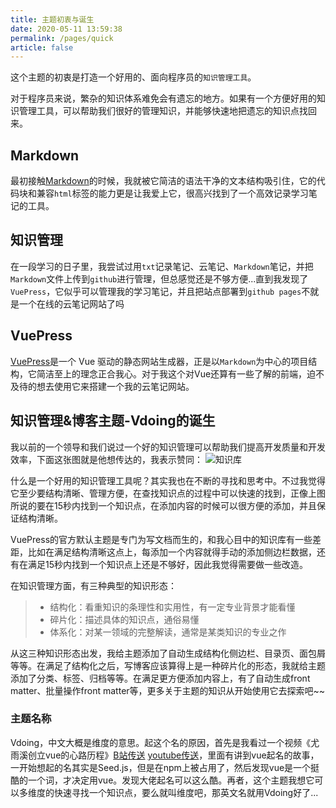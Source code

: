 ```yaml
---
title: 主题初衷与诞生
date: 2020-05-11 13:59:38
permalink: /pages/quick
article: false
---
```


这个主题的初衷是打造一个好用的、面向程序员的`知识管理工具`。

对于程序员来说，繁杂的知识体系难免会有遗忘的地方。如果有一个方便好用的知识管理工具，可以帮助我们很好的管理知识，并能够快速地把遗忘的知识点找回来。

## Markdown
最初接触[Markdown](https://xugaoyi.com/pages/ad247c4332211551/)的时候，我就被它简洁的语法干净的文本结构吸引住，它的代码块和兼容`html`标签的能力更是让我爱上它，很高兴找到了一个高效记录学习笔记的工具。

## 知识管理
在一段学习的日子里，我尝试过用`txt`记录笔记、云笔记、`Markdown`笔记，并把`Markdown`文件上传到`github`进行管理，但总感觉还是不够方便...直到我发现了`VuePress`，它似乎可以管理我的学习笔记，并且把站点部署到`github pages`不就是一个在线的云笔记网站了吗

## VuePress
[VuePress](https://vuepress.vuejs.org/zh/)是一个 Vue 驱动的静态网站生成器，正是以`Markdown`为中心的项目结构，它简洁至上的理念正合我心。对于我这个对Vue还算有一些了解的前端，迫不及待的想去使用它来搭建一个我的云笔记网站。

## 知识管理&博客主题-Vdoing的诞生
我以前的一个领导和我们说过一个好的知识管理可以帮助我们提高开发质量和开发效率，下面这张图就是他想传达的，我表示赞同：
![知识库](https://fastly.jsdelivr.net/gh/xugaoyi/image_store/blog/20200318125116.jpg)

什么是一个好用的知识管理工具呢？其实我也在不断的寻找和思考中。不过我觉得它至少要结构清晰、管理方便，在查找知识点的过程中可以快速的找到，正像上图所说的要在15秒内找到一个知识点，在添加内容的时候可以很方便的添加，并且保证结构清晰。

VuePress的官方默认主题是专门为写文档而生的，和我心目中的知识库有一些差距，比如在满足结构清晰这点上，每添加一个内容就得手动的添加侧边栏数据，还有在满足15秒内找到一个知识点上还是不够好，因此我觉得需要做一些改造。

在知识管理方面，有三种典型的知识形态：

> * 结构化：看重知识的条理性和实用性，有一定专业背景才能看懂
> * 碎片化：描述具体的知识点，通俗易懂
> * 体系化：对某一领域的完整解读，通常是某类知识的专业之作

从这三种知识形态出发，我给主题添加了自动生成结构化侧边栏、目录页、面包屑等等。在满足了结构化之后，写博客应该算得上是一种碎片化的形态，我就给主题添加了分类、标签、归档等等。在满足更方便添加内容上，有了自动生成front matter、批量操作front matter等，更多关于主题的知识从开始使用它去探索吧~~

### 主题名称

Vdoing，中文大概是维度的意思。起这个名的原因，首先是我看过一个视频《尤雨溪创立vue的心路历程》[B站传送](https://b23.tv/xI9ONW) [youtube传送](https://www.youtube.com/watch?v=OrxmtDw4pVI)，里面有讲到vue起名的故事，一开始想起的名其实是Seed.js，但是在npm上被占用了，然后发现vue是一个挺酷的一个词，才决定用vue。发现大佬起名可以这么酷。再者，这个主题我想它可以多维度的快速寻找一个知识点，要么就叫维度吧，那英文名就用Vdoing好了...
